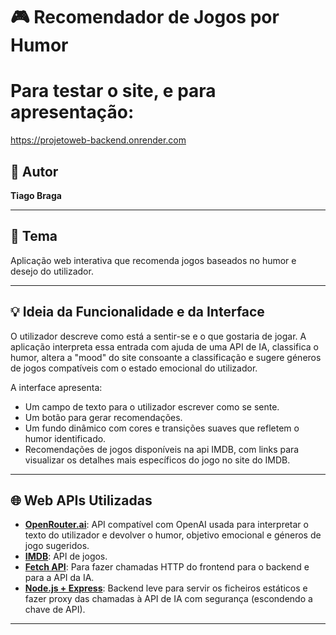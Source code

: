 # 🎮 Recomendador de Jogos por Humor

# Para testar o site, e para apresentação:

https://projetoweb-backend.onrender.com

## 👤 Autor
**Tiago Braga**

---

## 🧠 Tema
Aplicação web interativa que recomenda jogos baseados no humor e desejo do utilizador.

---

## 💡 Ideia da Funcionalidade e da Interface

O utilizador descreve como está a sentir-se e o que gostaria de jogar. A aplicação interpreta essa entrada com ajuda de uma API de IA, classifica o humor, altera a "mood" do site consoante a classificação e sugere géneros de jogos compatíveis com o estado emocional do utilizador.

A interface apresenta:
- Um campo de texto para o utilizador escrever como se sente.
- Um botão para gerar recomendações.
- Um fundo dinâmico com cores e transições suaves que refletem o humor identificado.
- Recomendações de jogos disponíveis na api IMDB, com links para visualizar os detalhes mais específicos do jogo no site do IMDB.

---

## 🌐 Web APIs Utilizadas

- **[OpenRouter.ai](https://openrouter.ai/)**: API compatível com OpenAI usada para interpretar o texto do utilizador e devolver o humor, objetivo emocional e géneros de jogo sugeridos.
- **[IMDB](https://api-docs.igdb.com/#getting-started/)**: API de jogos.
- **[Fetch API](https://developer.mozilla.org/en-US/docs/Web/API/Fetch_API)**: Para fazer chamadas HTTP do frontend para o backend e para a API da IA.
- **[Node.js + Express](https://expressjs.com/)**: Backend leve para servir os ficheiros estáticos e fazer proxy das chamadas à API de IA com segurança (escondendo a chave de API).

---
